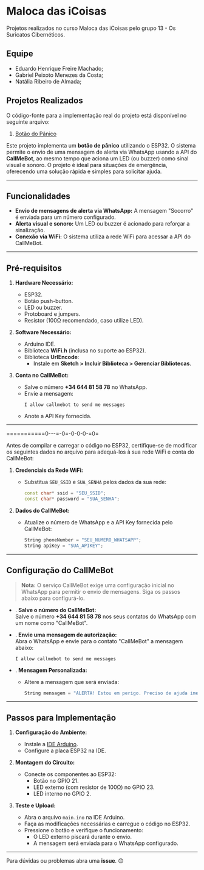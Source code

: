 # Maloca das iCoisas

Projetos realizados no curso Maloca das iCoisas pelo grupo 13 - Os Suricatos Cibernéticos.

## Equipe

- Eduardo Henrique Freire Machado;
- Gabriel Peixoto Menezes da Costa;
- Natália Ribeiro de Almada;

## Projetos Realizados
O código-fonte para a implementação real do projeto está disponível no seguinte arquivo:  
1. [Botão do Pânico](./botao-do-panico)

Este projeto implementa um **botão de pânico** utilizando o ESP32. O sistema permite o envio de uma mensagem de alerta via WhatsApp usando a API do **CallMeBot**, ao mesmo tempo que aciona um LED (ou buzzer) como sinal visual e sonoro. O projeto é ideal para situações de emergência, oferecendo uma solução rápida e simples para solicitar ajuda.

---

## **Funcionalidades**
- **Envio de mensagens de alerta via WhatsApp:** A mensagem "Socorro" é enviada para um número configurado.
- **Alerta visual e sonoro:** Um LED ou buzzer é acionado para reforçar a sinalização.
- **Conexão via WiFi:** O sistema utiliza a rede WiFi para acessar a API do CallMeBot.

---

## **Pré-requisitos**
1. **Hardware Necessário:**
   - ESP32.
   - Botão push-button.
   - LED ou buzzer.
   - Protoboard e jumpers.
   - Resistor (100Ω recomendado, caso utilize LED).

2. **Software Necessário:**
   - Arduino IDE.
   - Biblioteca **WiFi.h** (inclusa no suporte ao ESP32).
   - Biblioteca **UrlEncode**:
     - Instale em **Sketch > Incluir Biblioteca > Gerenciar Bibliotecas**.

3. **Conta no CallMeBot:**
   - Salve o número **+34 644 81 58 78** no WhatsApp.
   - Envie a mensagem:  
     ```
     I allow callmebot to send me messages
     ```
   - Anote a API Key fornecida.

---

===========0---=-0=-0-0-0-=0=

Antes de compilar e carregar o código no ESP32, certifique-se de modificar os seguintes dados no arquivo para adequá-los à sua rede WiFi e conta do CallMeBot:

1. **Credenciais da Rede WiFi:**
   - Substitua `SEU_SSID` e `SUA_SENHA` pelos dados da sua rede:
     ```cpp
     const char* ssid = "SEU_SSID";
     const char* password = "SUA_SENHA";
     ```

2. **Dados do CallMeBot:**
   - Atualize o número de WhatsApp e a API Key fornecida pelo CallMeBot:
     ```cpp
     String phoneNumber = "SEU_NUMERO_WHATSAPP";
     String apiKey = "SUA_APIKEY";
     ```
---

## **Configuração do CallMeBot**

> **Nota:** O serviço CallMeBot exige uma configuração inicial no WhatsApp para permitir o envio de mensagens. Siga os passos abaixo para configurá-lo.

- . **Salve o número do CallMeBot:**  
   Salve o número **+34 644 81 58 78** nos seus contatos do WhatsApp com um nome como "CallMeBot".

- . **Envie uma mensagem de autorização:**  
   Abra o WhatsApp e envie para o contato "CallMeBot" a mensagem abaixo:

   ```text
   I allow callmebot to send me messages

- . **Mensagem Personalizada:**
   - Altere a mensagem que será enviada:
     ```cpp
     String mensagem = "ALERTA! Estou em perigo. Preciso de ajuda imediatamente.";
     ```

---

## **Passos para Implementação**
1. **Configuração do Ambiente:**
   - Instale a [IDE Arduino](https://www.arduino.cc/en/software).
   - Configure a placa ESP32 na IDE.

2. **Montagem do Circuito:**
   - Conecte os componentes ao ESP32:
     - Botão no GPIO 21.
     - LED externo (com resistor de 100Ω) no GPIO 23.
     - LED interno no GPIO 2.

3. **Teste e Upload:**
   - Abra o arquivo `main.ino` na IDE Arduino.
   - Faça as modificações necessárias e carregue o código no ESP32.
   - Pressione o botão e verifique o funcionamento:  
     - O LED externo piscará durante o envio.
     - A mensagem será enviada para o WhatsApp configurado.

---

Para dúvidas ou problemas abra uma **issue**. 😊
